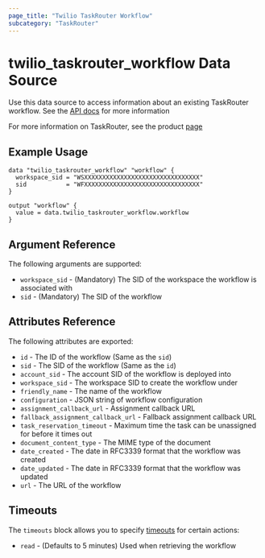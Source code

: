 ```yaml
---
page_title: "Twilio TaskRouter Workflow"
subcategory: "TaskRouter"
---
```


# twilio_taskrouter_workflow Data Source

Use this data source to access information about an existing TaskRouter workflow. See the [API docs](https://www.twilio.com/docs/taskrouter/api/workflow) for more information

For more information on TaskRouter, see the product [page](https://www.twilio.com/taskrouter)

## Example Usage

```hcl
data "twilio_taskrouter_workflow" "workflow" {
  workspace_sid = "WSXXXXXXXXXXXXXXXXXXXXXXXXXXXXXXXX"
  sid           = "WFXXXXXXXXXXXXXXXXXXXXXXXXXXXXXXXX"
}

output "workflow" {
  value = data.twilio_taskrouter_workflow.workflow
}
```

## Argument Reference

The following arguments are supported:

- `workspace_sid` - (Mandatory) The SID of the workspace the workflow is associated with
- `sid` - (Mandatory) The SID of the workflow

## Attributes Reference

The following attributes are exported:

- `id` - The ID of the workflow (Same as the `sid`)
- `sid` - The SID of the workflow (Same as the `id`)
- `account_sid` - The account SID of the workflow is deployed into
- `workspace_sid` - The workspace SID to create the workflow under
- `friendly_name` - The name of the workflow
- `configuration` - JSON string of workflow configuration
- `assignment_callback_url` - Assignment callback URL
- `fallback_assignment_callback_url` - Fallback assignment callback URL
- `task_reservation_timeout` - Maximum time the task can be unassigned for before it times out
- `document_content_type` - The MIME type of the document
- `date_created` - The date in RFC3339 format that the workflow was created
- `date_updated` - The date in RFC3339 format that the workflow was updated
- `url` - The URL of the workflow

## Timeouts

The `timeouts` block allows you to specify [timeouts](https://www.terraform.io/docs/configuration/resources.html#timeouts) for certain actions:

- `read` - (Defaults to 5 minutes) Used when retrieving the workflow
